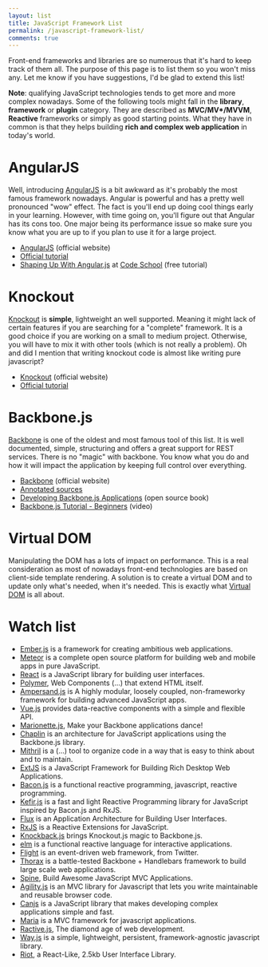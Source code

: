 ```yaml
---
layout: list
title: JavaScript Framework List
permalink: /javascript-framework-list/
comments: true
---
```


Front-end frameworks and libraries are so numerous that it's hard to keep track of them all.
The purpose of this page is to list them so you won't miss any.
Let me know if you have suggestions, I'd be glad to extend this list!

**Note**: qualifying JavaScript technologies tends to get more and more complex nowadays.
Some of the following tools might fall in the **library**, **framework** or **plugin** category.
They are described as **MVC/MV\*/MVVM**, **Reactive** frameworks or simply as good starting points.
What they have in common is that they helps building **rich and complex web application** in today's world.



# AngularJS

Well, introducing [AngularJS](https://angularjs.org/) is a bit awkward as it's probably the most famous framework nowadays.
Angular is powerful and has a pretty well pronounced "wow" effect.
The fact is you'll end up doing cool things early in your learning.
However, with time going on, you'll figure out that Angular has its cons too.
One major being its performance issue so make sure you know what you are up to if you plan to use it for a large project.

* [AngularJS](https://angularjs.org/) (official website)
* [Official tutorial](https://docs.angularjs.org/tutorial/step_00)
* [Shaping Up With Angular.js](https://www.codeschool.com/courses/shaping-up-with-angular-js) at [Code School](https://www.codeschool.com/) (free tutorial)



# Knockout

[Knockout](http://knockoutjs.com/) is **simple**, lightweight an well supported.
Meaning it might lack of certain features if you are searching for a "complete" framework.
It is a good choice if you are working on a small to medium project.
Otherwise, you will have to mix it with other tools (which is not really a problem).
Oh and did I mention that writing knockout code is almost like writing pure javascript?

* [Knockout](http://knockoutjs.com/) (official website)
* [Official tutorial](http://learn.knockoutjs.com/)



# Backbone.js

[Backbone](http://backbonejs.org/) is one of the oldest and most famous tool of this list.
It is well documented, simple, structuring and offers a great support for REST services.
There is no "magic" with backbone.
You know what you do and how it will impact the application by keeping full control over everything.

* [Backbone](http://backbonejs.org/) (official website)
* [Annotated sources](http://backbonejs.org/docs/backbone.html)
* [Developing Backbone.js Applications](http://addyosmani.github.io/backbone-fundamentals/) (open source book)
* [Backbone.js Tutorial - Beginners](https://www.youtube.com/watch?v=FZSjvWtUxYk) (video)



# Virtual DOM

Manipulating the DOM has a lots of impact on performance.
This is a real consideration as most of nowadays front-end technologies are based on client-side template rendering.
A solution is to create a virtual DOM and to update only what's needed, when it's needed.
This is exactly what [Virtual DOM](https://github.com/Matt-Esch/virtual-dom) is all about.



# Watch list

* [Ember.js](http://emberjs.com/) is a framework for creating ambitious web applications.
* [Meteor](https://www.meteor.com/) is a complete open source platform for building web and mobile apps in pure JavaScript.
* [React](http://facebook.github.io/react/) is a JavaScript library for building user interfaces.
* [Polymer](https://www.polymer-project.org/), Web Components (...) that extend HTML itself.
* [Ampersand.js](http://ampersandjs.com/) is A highly modular, loosely coupled, non-frameworky framework for building advanced JavaScript apps.
* [Vue.js](http://vuejs.org/) provides data-reactive components with a simple and flexible API.
* [Marionette.js](http://marionettejs.com/), Make your Backbone applications dance!
* [Chaplin](http://chaplinjs.org/) is an architecture for JavaScript applications using the Backbone.js library.
* [Mithril](http://lhorie.github.io/mithril/) is a (...) tool to organize code in a way that is easy to think about and to maintain.
* [ExtJS](http://www.sencha.com/products/extjs/) is a JavaScript Framework for Building Rich Desktop Web Applications.
* [Bacon.js](http://baconjs.github.io/) is a functional reactive programming, javascript, reactive programming.
* [Kefir.js](http://pozadi.github.io/kefir/) is a fast and light Reactive Programming library for JavaScript inspired by Bacon.js and RxJS.
* [Flux](http://facebook.github.io/flux/) is an Application Architecture for Building User Interfaces.
* [RxJS](http://reactive-extensions.github.io/RxJS/) is a Reactive Extensions for JavaScript.
* [Knockback.js](http://kmalakoff.github.io/knockback/) brings Knockout.js magic to Backbone.js.
* [elm](http://elm-lang.org/) is a functional reactive language for interactive applications.
* [Flight](https://flightjs.github.io/) is an event-driven web framework, from Twitter.
* [Thorax](http://thoraxjs.org/) is a battle-tested Backbone + Handlebars framework to build large scale web applications.
* [Spine](http://spinejs.com/), Build Awesome JavaScript MVC Applications.
* [Agility.js](http://agilityjs.com/) is an MVC library for Javascript that lets you write maintainable and reusable browser code.
* [Canjs](http://canjs.com/) is a JavaScript library that makes developing complex applications simple and fast.
* [Maria](http://peter.michaux.ca/maria/) is a MVC framework for javascript applications.
* [Ractive.js](http://www.ractivejs.org/), The diamond age of web development.
* [Way.js](http://gwendall.github.io/way/) is a simple, lightweight, persistent, framework-agnostic javascript library.
* [Riot](https://muut.com/riotjs/), a React-Like, 2.5kb User Interface Library.